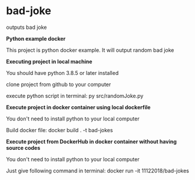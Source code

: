 # bad-joke
outputs bad joke

**Python example docker**

This project is python docker example.
It will output random bad joke

**Executing project in local machine**

You should have python 3.8.5 or later installed

clone project from github to your computer

execute python script in terminal: py src/randomJoke.py

**Execute project in docker container using local dockerfile**

You don't need to install python to your local computer

Build docker file:  docker build . -t bad-jokes

**Execute project from DockerHub in docker container without having source codes**

You don't need to install python to your local computer

Just give following command in terminal: docker run -it 11122018/bad-jokes
